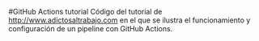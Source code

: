 #GitHub Actions tutorial
Código del tutorial de http://www.adictosaltrabajo.com en el que se ilustra el funcionamiento y configuración de un pipeline con GitHub Actions. 